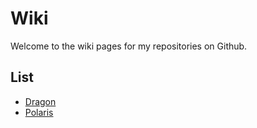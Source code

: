 # Wiki
Welcome to the wiki pages for my repositories on Github.

## List
- [Dragon](dragon/)
- [Polaris](polaris/)
